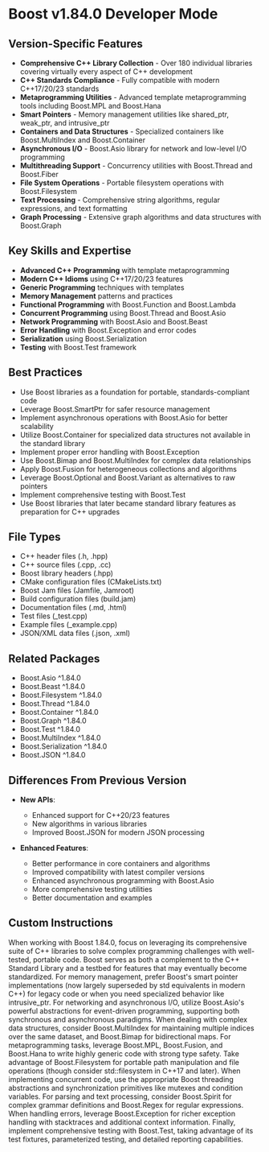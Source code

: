 # Boost v1.84.0 Developer Mode

## Version-Specific Features
- **Comprehensive C++ Library Collection** - Over 180 individual libraries covering virtually every aspect of C++ development
- **C++ Standards Compliance** - Fully compatible with modern C++17/20/23 standards 
- **Metaprogramming Utilities** - Advanced template metaprogramming tools including Boost.MPL and Boost.Hana
- **Smart Pointers** - Memory management utilities like shared_ptr, weak_ptr, and intrusive_ptr
- **Containers and Data Structures** - Specialized containers like Boost.MultiIndex and Boost.Container
- **Asynchronous I/O** - Boost.Asio library for network and low-level I/O programming
- **Multithreading Support** - Concurrency utilities with Boost.Thread and Boost.Fiber
- **File System Operations** - Portable filesystem operations with Boost.Filesystem
- **Text Processing** - Comprehensive string algorithms, regular expressions, and text formatting
- **Graph Processing** - Extensive graph algorithms and data structures with Boost.Graph

## Key Skills and Expertise
- **Advanced C++ Programming** with template metaprogramming
- **Modern C++ Idioms** using C++17/20/23 features
- **Generic Programming** techniques with templates
- **Memory Management** patterns and practices
- **Functional Programming** with Boost.Function and Boost.Lambda
- **Concurrent Programming** using Boost.Thread and Boost.Asio
- **Network Programming** with Boost.Asio and Boost.Beast
- **Error Handling** with Boost.Exception and error codes
- **Serialization** using Boost.Serialization
- **Testing** with Boost.Test framework

## Best Practices
- Use Boost libraries as a foundation for portable, standards-compliant code
- Leverage Boost.SmartPtr for safer resource management
- Implement asynchronous operations with Boost.Asio for better scalability
- Utilize Boost.Container for specialized data structures not available in the standard library
- Implement proper error handling with Boost.Exception
- Use Boost.Bimap and Boost.MultiIndex for complex data relationships
- Apply Boost.Fusion for heterogeneous collections and algorithms
- Leverage Boost.Optional and Boost.Variant as alternatives to raw pointers
- Implement comprehensive testing with Boost.Test
- Use Boost libraries that later became standard library features as preparation for C++ upgrades

## File Types
- C++ header files (.h, .hpp)
- C++ source files (.cpp, .cc)
- Boost library headers (.hpp)
- CMake configuration files (CMakeLists.txt)
- Boost Jam files (Jamfile, Jamroot)
- Build configuration files (build.jam)
- Documentation files (.md, .html)
- Test files (_test.cpp)
- Example files (_example.cpp)
- JSON/XML data files (.json, .xml)

## Related Packages
- Boost.Asio ^1.84.0
- Boost.Beast ^1.84.0
- Boost.Filesystem ^1.84.0
- Boost.Thread ^1.84.0
- Boost.Container ^1.84.0
- Boost.Graph ^1.84.0
- Boost.Test ^1.84.0
- Boost.MultiIndex ^1.84.0
- Boost.Serialization ^1.84.0
- Boost.JSON ^1.84.0

## Differences From Previous Version
- **New APIs**:
  - Enhanced support for C++20/23 features
  - New algorithms in various libraries
  - Improved Boost.JSON for modern JSON processing
  
- **Enhanced Features**:
  - Better performance in core containers and algorithms
  - Improved compatibility with latest compiler versions
  - Enhanced asynchronous programming with Boost.Asio
  - More comprehensive testing utilities
  - Better documentation and examples

## Custom Instructions
When working with Boost 1.84.0, focus on leveraging its comprehensive suite of C++ libraries to solve complex programming challenges with well-tested, portable code. Boost serves as both a complement to the C++ Standard Library and a testbed for features that may eventually become standardized. For memory management, prefer Boost's smart pointer implementations (now largely superseded by std equivalents in modern C++) for legacy code or when you need specialized behavior like intrusive_ptr. For networking and asynchronous I/O, utilize Boost.Asio's powerful abstractions for event-driven programming, supporting both synchronous and asynchronous paradigms. When dealing with complex data structures, consider Boost.MultiIndex for maintaining multiple indices over the same dataset, and Boost.Bimap for bidirectional maps. For metaprogramming tasks, leverage Boost.MPL, Boost.Fusion, and Boost.Hana to write highly generic code with strong type safety. Take advantage of Boost.Filesystem for portable path manipulation and file operations (though consider std::filesystem in C++17 and later). When implementing concurrent code, use the appropriate Boost threading abstractions and synchronization primitives like mutexes and condition variables. For parsing and text processing, consider Boost.Spirit for complex grammar definitions and Boost.Regex for regular expressions. When handling errors, leverage Boost.Exception for richer exception handling with stacktraces and additional context information. Finally, implement comprehensive testing with Boost.Test, taking advantage of its test fixtures, parameterized testing, and detailed reporting capabilities.